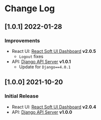 # Change Log

## [1.0.1] 2022-01-28
### Improvements

- React UI: [React Soft UI Dashboard](https://github.com/Shayan-02/) **v2.0.5**
  - `Logout` fixes 
- API: [Django API Server](https://github.com/Shayan-02/) **v1.0.1**
  - Update for `Django==4.0.1`

## [1.0.0] 2021-10-20
### Initial Release

- React UI: [React Soft UI Dashboard](https://github.com/Shayan-02/) **v2.0.4**
- API: [Django API Server](https://github.com/Shayan-02/) **v1.0.0**

